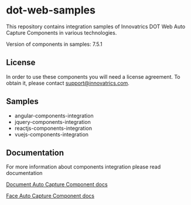# dot-web-samples

This repository contains integration samples of Innovatrics DOT Web Auto Capture Components in various technologies.

Version of components in samples: 7.5.1

## License

In order to use these components you will need a license agreement. To obtain it, please contact support@innovatrics.com.

## Samples

- angular-components-integration
- jquery-components-integration
- reactjs-components-integration
- vuejs-components-integration

## Documentation

For more information about components integration please read documentation

[Document Auto Capture Component docs](https://developers.innovatrics.com/digital-onboarding/technical/remote/dot-web-document/latest/documentation/)

[Face Auto Capture Component docs](https://developers.innovatrics.com/digital-onboarding/technical/remote/dot-web-face/latest/documentation/)
